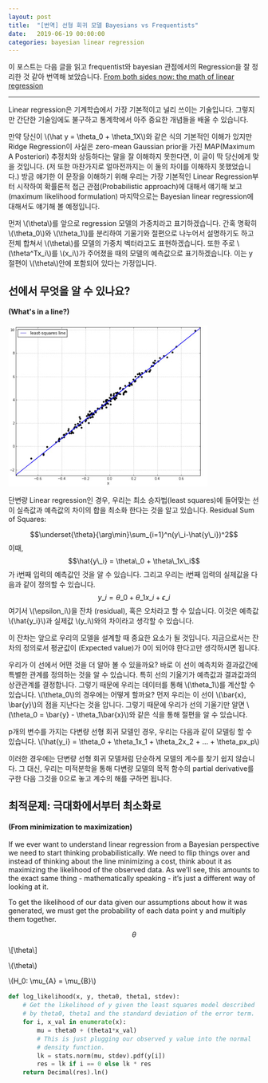 ```yaml
---
layout: post
title:  "[번역] 선형 회귀 모델 Bayesians vs Frequentists"
date:   2019-06-19 00:00:00
categories: bayesian linear regression
---
```

이 포스트는 다음 글을 읽고 frequentist와 bayesian 관점에서의 Regression을 잘 정리한 것 같아 번역해 보았습니다.
[From both sides now: the math of linear regression](http://katbailey.github.io/post/from-both-sides-now-the-math-of-linear-regression/)

---

Linear regression은 기계학습에서 가장 기본적이고 널리 쓰이는 기술입니다. 그렇지만 간단한 기술임에도
불구하고 통계학에서 아주 중요한 개념들을 배울 수 있습니다.

만약 당신이 \\(\hat y = \theta\_0 + \theta\_1X\\)와 같은 식의 기본적인 이해가 있지만 Ridge
Regression이 사실은 zero-mean Gaussian prior을 가진 MAP(Maximum A Posteriori) 추정치와 상등하다는
말을 잘 이해하지 못한다면, 이 글이 딱 당신에게 맞을 것입니다. (저 또한 마찬가지로 얼마전까지는 이
둘의 차이를 이해하지 못했었습니다.) 방금 얘기한 이 문장을 이해하기 위해 우리는 가장 기본적인 Linear
Regression부터 시작하여 확률론적 접근 관점(Probabilistic approach)에 대해서 얘기해 보고(maximum
likelihood formulation) 마지막으로는 Bayesian linear regression에 대해서도 얘기해 볼 예정입니다.

먼저 \\(\theta\\)를 앞으로 regression 모델의 가중치라고 표기하겠습니다. 간혹 명확히
\\(\theta\_0\\)와 \\(\theta\_1\\)를 분리하여 기울기와 절편으로 나누어서 설명하기도 하고 전체 합쳐서
\\(\theta\\)를 모델의 가중치 벡터라고도 표현하겠습니다. 또한 주로 \\(\theta^Tx\_i\\)를 \\(x\_i\\)가
주어졌을 때의 모델의 예측값으로 표기하겠습니다. 이는 y 절편이 \\(\theta\\)안에 포함되어 있다는
가정입니다.

## 선에서 무엇을 알 수 있나요?
#### (What's in a line?)
![](/assets/images/least_squares_sm.jpg)

단변량 Linear regression인 경우, 우리는 최소 승자법(least squares)에 들어맞는 선이 실측값과 예측값의
차이의 합을 최소화 한다는 것을 알고 있습니다. 
Residual Sum of Squares: 

$$\underset{\theta}{\arg\min}\sum_{i=1}^n(y\_i-\hat{y\_i})^2$$
이때, 
$$\hat{y\_i} = \theta\_0 + \theta\_1x\_i$$
가 i번째 입력의 예측값인 것을 알 수 있습니다. 그리고 우리는 i번째 입력의 실제값을 다음과 같이 정의할
수 있습니다.
$$y\_i = \theta\_0 + \theta\_1x\_i + \epsilon\_i$$
여기서 \\(\epsilon\_i\\)을 잔차 (residual), 혹은 오차라고 할 수 있습니다. 이것은 예측값
\\(\hat{y\_i}\\)과 실제값 \\(y\_i\\)와의 차이라고 생각할 수 있습니다.

이 잔차는 앞으로 우리의 모델을 설계할 때 중요한 요소가 될 것입니다. 지금으로서는 잔차의 정의로서
평균값이 (Expected value)가 0이 되어야 한다고만 생각하시면 됩니다.

우리가 이 선에서 어떤 것을 더 알아 볼 수 있을까요? 바로 이 선이 예측치와 결과값간에 특별한 관계를
정의하는 것을 알 수 있습니다. 특히 선의 기울기가 예측값과 결과값과의 상관관계를 결정합니다. 그렇기
때문에 우리는 데이터를 통해 \\(\theta\_1\\)를 계산할 수 있습니다. \\(\theta\_0\\)의 경우에는 어떻게
할까요? 먼저 우리는 이 선이 \\(\bar{x}, \bar{y}\\)의 점을 지난다는 것을 압니다. 그렇기 때문에 우리가
선의 기울기만 알면 \\(\theta\_0 = \bar{y} - \theta\_1\bar{x}\\)와 같은 식을 통해 절편을 알 수
있습니다.

p개의 변수를 가지는 다변량 선형 회귀 모델인 경우, 우리는 다음과 같이 모델링 할 수 있습니다.
\\(\hat{y\_i} = \theta\_0 + \theta\_1x\_1 + \theta\_2x\_2 + … + \theta\_px\_p\\)

이러한 경우에는 단변량 선형 회귀 모델처럼 단순하게 모델의 계수를 찾기 쉽지 않습니다. 그 대신, 우리는
미적분학을 통해 다변량 모델의 목적 함수의 partial derivative를 구한 다음 그것을 0으로 놓고 계수의
해를 구하면 됩니다.

## 최적문제: 극대화에서부터 최소화로
#### (From minimization to maximization)

If we ever want to understand linear regression from a Bayesian perspective we need to start
thinking probabilistically. We need to flip things over and instead of thinking about the line
minimizing a cost, think about it as maximizing the likelihood of the observed data. As we’ll see,
this amounts to the exact same thing - mathematically speaking - it’s just a different way of
looking at it.

To get the likelihood of our data given our assumptions about how it was generated, we must get the
probability of each data point y and multiply them together.



$$\theta$$

\\[\theta\\]

\\(\theta\\)

\\(H\_0: \mu\_{A} = \mu\_{B}\\)


```python
def log_likelihood(x, y, theta0, theta1, stdev):
    # Get the likelihood of y given the least squares model described
    # by theta0, theta1 and the standard deviation of the error term.
    for i, x_val in enumerate(x):
        mu = theta0 + (theta1*x_val)
        # This is just plugging our observed y value into the normal
        # density function.
        lk = stats.norm(mu, stdev).pdf(y[i])
        res = lk if i == 0 else lk * res
    return Decimal(res).ln()
```
